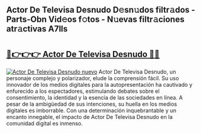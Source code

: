 ## Actor De Televisa Desnudo D𝚎sn𝚞dos filtr𝚊dos - Parts-Obn Vid𝚎os f𝚘tos - N𝚞evas filtr𝚊ciones atr𝚊ctivas A7lls

# <h2><a href="http://mbdl74.tromn.icu/?c=Actor+De+Televisa+Desnudo">🔗👉👉👉 Actor De Televisa Desnudo 🔗🔗</a></h2>

[![Actor De Televisa Desnudo nuevo](https://i.imgur.com/pEAQMta.gif)](http://mbdl74.tromn.icu/?c=Actor+De+Televisa+Desnudo)
Actor De Televisa Desnudo, un personaje complejo y polarizador, elude la comprensión fácil. Su uso innovador de los medios digitales para la autopresentación ha cautivado y enfurecido a los espectadores, estimulando debates sobre el consentimiento, la identidad y la esencia de las sociedades en línea. A pesar de la ambigüedad de sus intenciones, su huella en los medios digitales es imborrable. Con una determinación inquebrantable y un encanto innegable, el impacto de Actor De Televisa Desnudo en la comunidad digital es inmenso.
